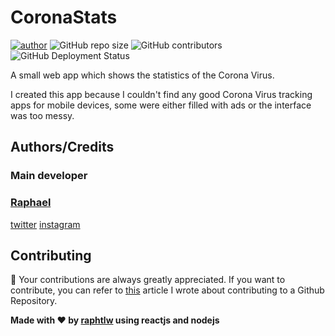 # CoronaStats

<!-- Badges -->
[![author](https://img.shields.io/badge/Author-raphtlw-lightgrey?style=for-the-badge)](https://github.com/raphtlw) ![GitHub repo size](https://img.shields.io/github/repo-size/raphtlw/coronastats?color=blue&style=for-the-badge) ![GitHub contributors](https://img.shields.io/github/contributors/raphtlw/coronastats?style=for-the-badge) ![GitHub Deployment Status](https://img.shields.io/github/workflow/status/raphtlw/coronastats/Node%20Continuous%20Integration?label=actions&logo=github&style=for-the-badge)

A small web app which shows the statistics of the Corona Virus.

I created this app because I couldn't find any good Corona Virus tracking apps for mobile devices, some were either filled with ads or the interface was too messy.

## Authors/Credits

### Main developer

### [Raphael](https://github.com/raphtlw)

[twitter](https://twitter.com/raphtlw)
[instagram](https://instagram.com/raphtlw)

## Contributing

👀 Your contributions are always greatly appreciated.
If you want to contribute, you can refer to [this](https://medium.com/javascript-in-plain-english/how-to-contribute-to-a-github-repository-project-78f777623f18) article I wrote about contributing to a Github Repository.

**Made with ❤ by [raphtlw](https://github.com/raphtlw) using reactjs and nodejs**
